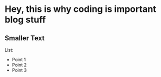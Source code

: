 # Hey, this is why coding is important blog stuff
## Smaller Text

List:
- Point 1
- Point 2
- Point 3